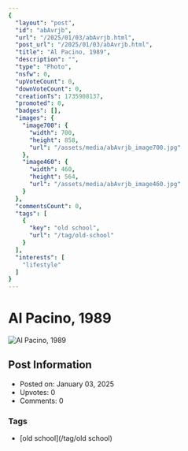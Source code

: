 ```yaml
---
{
  "layout": "post",
  "id": "abAvrjb",
  "url": "/2025/01/03/abAvrjb.html",
  "post_url": "/2025/01/03/abAvrjb.html",
  "title": "Al Pacino, 1989",
  "description": "",
  "type": "Photo",
  "nsfw": 0,
  "upVoteCount": 0,
  "downVoteCount": 0,
  "creationTs": 1735908137,
  "promoted": 0,
  "badges": [],
  "images": {
    "image700": {
      "width": 700,
      "height": 858,
      "url": "/assets/media/abAvrjb_image700.jpg"
    },
    "image460": {
      "width": 460,
      "height": 564,
      "url": "/assets/media/abAvrjb_image460.jpg"
    }
  },
  "commentsCount": 0,
  "tags": [
    {
      "key": "old school",
      "url": "/tag/old-school"
    }
  ],
  "interests": [
    "lifestyle"
  ]
}
---
```


# Al Pacino, 1989

![Al Pacino, 1989](/assets/media/abAvrjb_image700.jpg)

## Post Information

- Posted on: January 03, 2025
- Upvotes: 0
- Comments: 0

### Tags

- [old school](/tag/old school)
